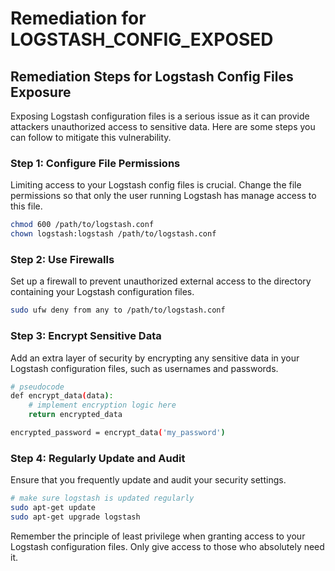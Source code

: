 # Remediation for LOGSTASH_CONFIG_EXPOSED

## Remediation Steps for Logstash Config Files Exposure
Exposing Logstash configuration files is a serious issue as it can provide attackers unauthorized access to sensitive data. Here are some steps you can follow to mitigate this vulnerability.

### Step 1: Configure File Permissions
Limiting access to your Logstash config files is crucial. Change the file permissions so that only the user running Logstash has manage access to this file. 
```bash
chmod 600 /path/to/logstash.conf
chown logstash:logstash /path/to/logstash.conf
```

### Step 2: Use Firewalls
Set up a firewall to prevent unauthorized external access to the directory containing your Logstash configuration files.
```bash
sudo ufw deny from any to /path/to/logstash.conf
```

### Step 3: Encrypt Sensitive Data
Add an extra layer of security by encrypting any sensitive data in your Logstash configuration files, such as usernames and passwords.
```bash
# pseudocode
def encrypt_data(data):
    # implement encryption logic here
    return encrypted_data

encrypted_password = encrypt_data('my_password')
```

### Step 4: Regularly Update and Audit
Ensure that you frequently update and audit your security settings.
```bash
# make sure logstash is updated regularly
sudo apt-get update
sudo apt-get upgrade logstash
```
Remember the principle of least privilege when granting access to your Logstash configuration files. Only give access to those who absolutely need it.